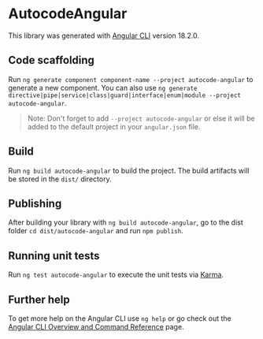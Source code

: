 # AutocodeAngular

This library was generated with [Angular CLI](https://github.com/angular/angular-cli) version 18.2.0.

## Code scaffolding

Run `ng generate component component-name --project autocode-angular` to generate a new component. You can also use `ng generate directive|pipe|service|class|guard|interface|enum|module --project autocode-angular`.
> Note: Don't forget to add `--project autocode-angular` or else it will be added to the default project in your `angular.json` file. 

## Build

Run `ng build autocode-angular` to build the project. The build artifacts will be stored in the `dist/` directory.

## Publishing

After building your library with `ng build autocode-angular`, go to the dist folder `cd dist/autocode-angular` and run `npm publish`.

## Running unit tests

Run `ng test autocode-angular` to execute the unit tests via [Karma](https://karma-runner.github.io).

## Further help

To get more help on the Angular CLI use `ng help` or go check out the [Angular CLI Overview and Command Reference](https://angular.dev/tools/cli) page.
